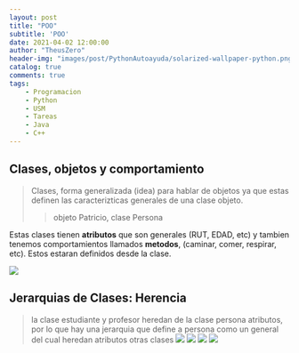 ```yaml
---
layout: post
title: "POO"
subtitle: 'POO'
date: 2021-04-02 12:00:00
author: "TheusZero"
header-img: "images/post/PythonAutoayuda/solarized-wallpaper-python.png"
catalog: true
comments: true
tags:
    - Programacion
    - Python
    - USM
    - Tareas
    - Java
    - C++
---
```


## Clases, objetos y comportamiento

> Clases, forma generalizada (idea) para hablar de objetos ya que estas definen las caracterizticas generales de una clase objeto.
>> objeto Patricio, clase Persona

Estas clases tienen **atributos** que son generales (RUT, EDAD, etc) y tambien tenemos comportamientos llamados **metodos**, (caminar, comer, respirar, etc).
Estos estaran definidos desde la clase.

![](/TheusZero/images/post/POO/1.png)

## Jerarquias de Clases: Herencia

> la clase estudiante y profesor heredan de la clase persona atributos, por lo que hay una jerarquia que define a persona como un general del cual heredan atributos otras clases
> ![](/TheusZero/images/post/POO/2.png)
> ![](/TheusZero/images/post/POO/3.png)
> ![](/TheusZero/images/post/POO/4.png)
> ![](/TheusZero/images/post/POO/5.png)


